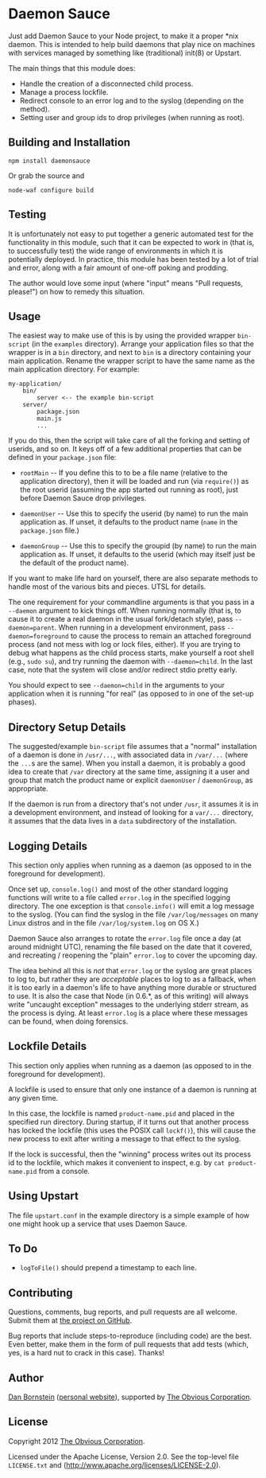 Daemon Sauce
============

Just add Daemon Sauce to your Node project, to make it a proper *nix
daemon. This is intended to help build daemons that play nice on machines
with services managed by something like (traditional) init(8) or Upstart.

The main things that this module does:

* Handle the creation of a disconnected child process.
* Manage a process lockfile.
* Redirect console to an error log and to the syslog (depending on the method).
* Setting user and group ids to drop privileges (when running as root).


Building and Installation
-------------------------

```shell
npm install daemonsauce
```

Or grab the source and

```shell
node-waf configure build
```


Testing
-------

It is unfortunately not easy to put together a generic automated test
for the functionality in this module, such that it can be expected to
work in (that is, to successfully test) the wide range of environments
in which it is potentially deployed. In practice, this module has been
tested by a lot of trial and error, along with a fair amount of
one-off poking and prodding.

The author would love some input (where "input" means "Pull requests,
please!") on how to remedy this situation.


Usage
-----

The easiest way to make use of this is by using the provided wrapper
`bin-script` (in the `examples` directory). Arrange your application files
so that the wrapper is in a `bin` directory, and next to `bin` is
a directory containing your main application. Rename the wrapper script
to have the same name as the main application directory. For example:

```
my-application/
    bin/
        server <-- the example bin-script
    server/
        package.json
        main.js
        ...
```

If you do this, then the script will take care of all the forking and
setting of userids, and so on. It keys off of a few additional
properties that can be defined in your `package.json` file:

* `rootMain` -- If you define this to to be a file name (relative to the
  application directory), then it will be loaded and run (via
  `require()`) as the root userid (assuming the app started out
  running as root), just before Daemon Sauce drop privileges.

* `daemonUser` -- Use this to specify the userid (by name) to run the main
  application as. If unset, it defaults to the product name (`name` in
  the `package.json` file.)

* `daemonGroup` -- Use this to specify the groupid (by name) to run the main
  application as. If unset, it defaults to the userid (which may itself
  just be the default of the product name).

If you want to make life hard on yourself, there are also separate
methods to handle most of the various bits and pieces. UTSL for
details.

The one requirement for your commandline arguments is that you pass in
a `--daemon` argument to kick things off. When running normally (that
is, to cause it to create a real daemon in the usual fork/detach
style), pass `--daemon=parent`. When running in a development
environment, pass `--daemon=foreground` to cause the process to remain
an attached foreground process (and not mess with log or lock files,
either). If you are trying to debug what happens as the child process
starts, make yourself a root shell (e.g., `sudo su`), and try running
the daemon with `--daemon=child`. In the last case, note that the
system will close and/or redirect stdio pretty early.

You should expect to see `--daemon=child` in the arguments to your
application when it is running "for real" (as opposed to in one of
the set-up phases).


Directory Setup Details
-----------------------

The suggested/example `bin-script` file assumes that a "normal"
installation of a daemon is done in `/usr/...`, with associated data
in `/var/...` (where the `...`s are the same). When you install a
daemon, it is probably a good idea to create that `/var` directory at
the same time, assigning it a user and group that match the product
name or explicit `daemonUser` / `daemonGroup`, as appropriate.

If the daemon is run from a directory that's not under `/usr`, it
assumes it is in a development environment, and instead of looking for
a `var/...` directory, it assumes that the data lives in a `data`
subdirectory of the installation.


Logging Details
---------------

This section only applies when running as a daemon (as opposed to in
the foreground for development).

Once set up, `console.log()` and most of the other standard logging
functions will write to a file called `error.log` in the specified
logging directory. The one exception is that `console.info()` will
emit a log message to the syslog. (You can find the syslog in the
file `/var/log/messages` on many Linux distros and in the file
`/var/log/system.log` on OS X.)

Daemon Sauce also arranges to rotate the `error.log` file once a day
(at around midnight UTC), renaming the file based on the date that it
covered, and recreating / reopening the "plain" `error.log` to cover
the upcoming day.

The idea behind all this is *not* that `error.log` or the syslog are
great places to log to, but rather they are *acceptable* places to log
to as a fallback, when it is too early in a daemon's life to have
anything more durable or structured to use. It is also the case that
Node (in 0.6.*, as of this writing) will always write "uncaught
exception" messages to the underlying stderr stream, as the process is
dying. At least `error.log` is a place where these messages can be
found, when doing forensics.


Lockfile Details
----------------

This section only applies when running as a daemon (as opposed to in
the foreground for development).

A lockfile is used to ensure that only one instance of a daemon is
running at any given time.

In this case, the lockfile is named `product-name.pid` and placed in
the specified run directory. During startup, if it turns out that
another process has locked the lockfile (this uses the POSIX call
`lockf()`), this will cause the new process to exit after writing a
message to that effect to the syslog.

If the lock is successful, then the "winning" process writes out its
process id to the lockfile, which makes it convenient to inspect,
e.g. by `cat product-name.pid` from a console.


Using Upstart
-------------

The file `upstart.conf` in the example directory is a simple example
of how one might hook up a service that uses Daemon Sauce.


To Do
-----

* `logToFile()` should prepend a timestamp to each line.


Contributing
------------

Questions, comments, bug reports, and pull requests are all welcome.
Submit them at [the project on GitHub](https://github.com/Obvious/daemonsauce/).

Bug reports that include steps-to-reproduce (including code) are the
best. Even better, make them in the form of pull requests that add
tests (which, yes, is a hard nut to crack in this case). Thanks!


Author
------

[Dan Bornstein](https://github.com/danfuzz)
([personal website](http://www.milk.com/)), supported by
[The Obvious Corporation](http://obvious.com/).


License
-------

Copyright 2012 [The Obvious Corporation](http://obvious.com/).

Licensed under the Apache License, Version 2.0. 
See the top-level file `LICENSE.txt` and
(http://www.apache.org/licenses/LICENSE-2.0).
